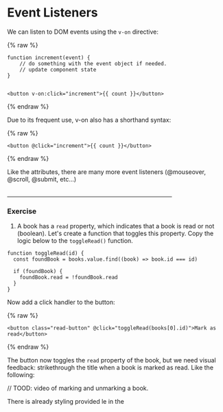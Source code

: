 # Event Listeners

We can listen to DOM events using the `v-on` directive:

{% raw %}
```vue
function increment(event) {
    // do something with the event object if needed. 
    // update component state 
} 


<button v-on:click="increment">{{ count }}</button>
```
{% endraw %}

Due to its frequent use, v-on also has a shorthand syntax:

{% raw %}
```vue
<button @click="increment">{{ count }}</button>
```
{% endraw %}

Like the attributes, there are many more event listeners (@mouseover, @scroll, @submit, etc...)

<hr style="max-width:24rem; margin-top:2rem"/>

### Exercise

1. A book has a `read` property, which indicates that a book is read or not (boolean). Let's create a function that toggles this property. Copy the logic below to the `toggleRead()` function.

```vue
function toggleRead(id) {
  const foundBook = books.value.find((book) => book.id === id)

  if (foundBook) {
    foundBook.read = !foundBook.read
  }
}
```

Now add a click handler to the button:

{% raw %}
```vue
<button class="read-button" @click="toggleRead(books[0].id)">Mark as read</button>
```
{% endraw %}

The button now toggles the `read` property of the book, but we need visual feedback: strikethrough the title when a book is marked as read. Like the following:

// TOOD: video of marking and unmarking a book.

There is already styling provided le in the <style> block (`.read`). 


In the previous chapter, we learned how to bind attributes to elements. Now, we'll add the 'read' class when a book is marked as read.



{% raw %}
```vue
<p class="book-title" :class="{ read: books[0].read }">{{ books[0].title }}</p>
```
{% endraw %}

Try clicking on the toggle button.

2. Add an click event listener to the `delete` button. Bind it with deleteBook() function and give the id of the first book as parameter in the function: `deleteBook(books[0].id)`.

## Next Chapter

In the next chapter, we'll display all the books dynamically.

<a href="../5.list-rendering" style="display: inline-flex; align-items: center; justify-content: center; padding: 6px 12px; background-color: #3b82f6; color: white; text-decoration: none; border-radius: 6px; font-weight: 500; font-size: 14px; line-height: 1.5; transition: all 0.2s ease; box-shadow: 0 1px 2px rgba(0,0,0,0.05);">
  Next: List Rendering
</a>

